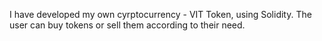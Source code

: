 I have developed my own cyrptocurrency - VIT Token, using Solidity. The user can buy tokens or sell them according to their need.

